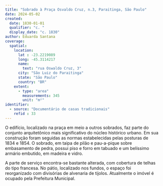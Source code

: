 ```yaml
---
title: "Sobrado à Praça Osvaldo Cruz, n.3, Paraitinga, São Paulo"
date: 2024-05-02
created:
  date: 1830-01-01
  qualifier: "c. "
  display_date: "c. 1830"
author: Eduarda Santana
coverage:
  spatial:
    location:
      lat : -23.2219089
      long: -45.3114217
      name: 
        text: "rua Oswaldo Cruz, 3"
      city: "São Luiz do Paraitinga"
      state: "São Paulo"
      country: "BR"
    extent:
      - type: "area"
        measurements: 345
        unit: "m²"
identifier:
  - source: "Documentário de casas tradicionais"
    refid : 33
---
```


O edifício, localizado na praça em meio a outros sobrados, faz parte do conjunto arquitetônico mais significativo do núcleo histórico urbano. Em sua construção foram seguidas as normas estabelecidas pelas posturas de 1834 e 1854. O sobrado, em taipa de pilão e pau-a-pique sobre embasamento de pedra, possui piso e forro em tabuado e um belíssimo armário embutido, em madeira e vidro. 

A parte de serviço encontra-se bastante alterada, com cobertura de telhas do tipo francesa. No pátio, localizado nos fundos, o espaço foi reorganizado com divisórias de alvenaria de tijolos. Atualmente o imóvel é ocupado pela Prefeitura Municipal.
